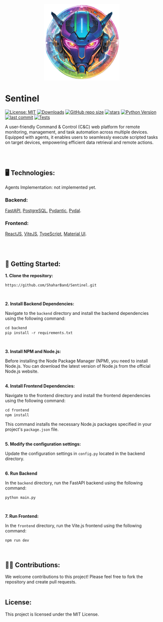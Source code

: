 <div align="center">
  <img src="./logo.png" width="250px" alt="Sentinel Logo" title="Sentinel Logo">
</div>

# Sentinel

[![License: MIT](https://img.shields.io/badge/License-MIT-yellow.svg)](https://github.com/ShaharBand/Sentinel/blob/main/LICENSE)
[![Downloads](https://img.shields.io/github/downloads/ShaharBand/Sentinel/total.svg)](https://github.com/ShaharBand/Sentinel/releases)
[![GitHub repo size](https://img.shields.io/github/repo-size/ShaharBand/Sentinel.svg)](https://github.com/ShaharBand/Sentinel)
[![stars](https://img.shields.io/github/stars/ShaharBand/Sentinel.svg?style=badge)](https://github.com/ShaharBand/Sentinel/stargazers)
[![Python Version](https://img.shields.io/badge/python-3.10+-blue.svg)](https://www.python.org/downloads/)
[![last commit](https://img.shields.io/github/last-commit/ShaharBand/Sentinel.svg)](https://github.com/ShaharBand/Sentinel/commits/main)
[![Tests](https://github.com/ShaharBand/Sentinel/actions/workflows/tests.yml/badge.svg?branch=main)](https://github.com/ShaharBand/Sentinel/actions/workflows/tests.yml)

A user-friendly Command & Control (C&C) web platform for remote monitoring, management, and task automation across multiple devices.
Equipped with agents, it enables users to seamlessly execute scripted tasks on target devices, empowering efficient data retrieval and remote actions.

<br><br>

## 🖥️ Technologies:
Agents Implementation: not implemented yet.

### Backend:

[FastAPI](https://github.com/tiangolo/fastapi),
[PostgreSQL](https://github.com/postgres/postgres),
[Pydantic](https://github.com/samuelcolvin/pydantic),
[Pydal](https://github.com/web2py/pydal).

### Frontend:

[ReactJS](https://github.com/facebook/react),
[ViteJS](https://github.com/vitejs/vite),
[TypeScript](https://github.com/microsoft/TypeScript),
[Material UI](https://github.com/mui/material-ui).

<br><br>



## 🌱 Getting Started:

**1. Clone the repository:**

```commandline
https://github.com/ShaharBand/Sentinel.git
```

<br>

**2. Install Backend Dependencies:**

Navigate to the `backend` directory and install the backend dependencies using the following command:

```commandline
cd backend
pip install -r requirements.txt
```

<br>

**3. Install NPM and Node.js:**

Before installing the Node Package Manager (NPM), you need to install Node.js.
You can download the latest version of Node.js from the official Node.js website.
<br><br>

**4. Install Frontend Dependencies:**

Navigate to the frontend directory and install the frontend dependencies using the following command:

```commandline
cd frontend
npm install
```

This command installs the necessary Node.js packages specified in your project's `package.json` file.
<br><br>

**5. Modify the configuration settings:**

Update the configuration settings in `config.py` located in the backend directory.
<br><br>

**6. Run Backend**

In the `backend` directory, run the FastAPI backend using the following command:

```commandline
python main.py
```

<br>

**7. Run Frontend:**

In the `frontend` directory, run the Vite.js frontend using the following command:

```commandline
npm run dev
```

<br>

## 👨‍💻 Contributions:

We welcome contributions to this project! Please feel free to fork the repository and create pull requests.
<br><br>

## License:

This project is licensed under the MIT License.

